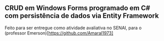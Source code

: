 ## CRUD em Windows Forms programado em C# com persistência de dados via Entity Framework

Feito para ser entregue como atividade avaliativa no SENAI, para o (professor Emerson)[https://github.com/Amaral1973]
